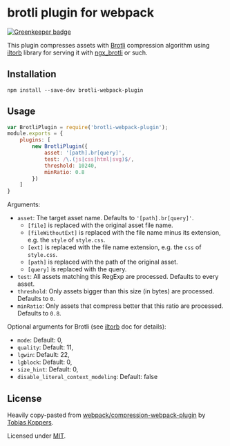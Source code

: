 # brotli plugin for webpack

[![Greenkeeper badge](https://badges.greenkeeper.io/mynameiswhm/brotli-webpack-plugin.svg)](https://greenkeeper.io/)

This plugin compresses assets with [Brotli](https://github.com/google/brotli) compression algorithm using [iltorb](https://github.com/MayhemYDG/iltorb#brotliencodeparams) library for serving it with [ngx_brotli](https://github.com/google/ngx_brotli) or such.

## Installation

```
npm install --save-dev brotli-webpack-plugin
```

## Usage

``` javascript
var BrotliPlugin = require('brotli-webpack-plugin');
module.exports = {
	plugins: [
		new BrotliPlugin({
			asset: '[path].br[query]',
			test: /\.(js|css|html|svg)$/,
			threshold: 10240,
			minRatio: 0.8
		})
	]
}
```

Arguments:

* `asset`: The target asset name. Defaults to `'[path].br[query]'`.
  * `[file]` is replaced with the original asset file name.
  * `[fileWithoutExt]` is replaced with the file name minus its extension, e.g. the `style` of `style.css`.
  * `[ext]` is replaced with the file name extension, e.g. the `css` of `style.css`.
  * `[path]` is replaced with the path of the original asset.
  * `[query]` is replaced with the query.
* `test`: All assets matching this RegExp are processed. Defaults to every asset.
* `threshold`: Only assets bigger than this size (in bytes) are processed. Defaults to `0`.
* `minRatio`: Only assets that compress better that this ratio are processed. Defaults to `0.8`.

Optional arguments for Brotli (see [iltorb](https://github.com/MayhemYDG/iltorb#brotliencodeparams) doc for details):
* `mode`: Default: 0,
* `quality`: Default: 11,
* `lgwin`: Default: 22,
* `lgblock`: Default: 0,
* `size_hint`: Default: 0,
* `disable_literal_context_modeling`: Default: false

## License

Heavily copy-pasted from [webpack/compression-webpack-plugin](https://github.com/webpack/compression-webpack-plugin) by [Tobias Koppers](https://github.com/sokra).

Licensed under [MIT](./LICENSE).
